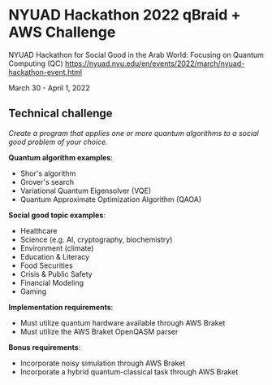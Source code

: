 # NYUAD Hackathon 2022 qBraid + AWS Challenge

NYUAD Hackathon for Social Good in the Arab World: Focusing on Quantum Computing (QC)
https://nyuad.nyu.edu/en/events/2022/march/nyuad-hackathon-event.html

March 30 - April 1, 2022

## Technical challenge

*Create a program that applies one or more quantum algorithms to a social good problem of your choice.*

**Quantum algorithm examples**:
- Shor's algorithm
- Grover's search
- Variational Quantum Eigensolver (VQE)
- Quantum Approximate Optimization Algorithm (QAOA)

**Social good topic examples**:
- Healthcare
- Science (e.g. AI, cryptography, biochemistry)
- Environment (climate)
- Education & Literacy
- Food Securities
- Crisis & Public Safety
- Financial Modeling
- Gaming

**Implementation requirements**:
- Must utilize quantum hardware available through AWS Braket
- Must utilize the AWS Braket OpenQASM parser

**Bonus requirements**:
- Incorporate noisy simulation through AWS Braket
- Incorporate a hybrid quantum-classical task through AWS Braket

